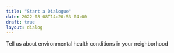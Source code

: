 ```yaml
---
title: "Start a Dialogue"
date: 2022-08-08T14:20:53-04:00
draft: true
layout: dialog
---
```


Tell us about environmental health conditions in your neighborhood
